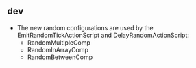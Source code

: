 ## dev

* The new random configurations are used by the EmitRandomTickActionScript and DelayRandomActionScript: 
    - RandomMultipleComp
    - RandomInArrayComp
    - RandomBetweenComp